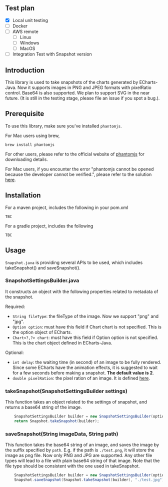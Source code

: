 ## Test plan

- [x] Local unit testing
- [ ] Docker
- [ ] AWS remote
    - [ ] Linux
    - [ ] Windows
    - [ ] MacOS
- [ ] Integration Test with Snapshot version

## Introduction
This library is used to take snapshots of the charts generated by ECharts-Java. Now it supports images in PNG and JPEG formats with pixelRatio control. Base64 is also supported. We plan to support SVG in the near future. (It is still in the testing stage, please file an issue if you spot a bug.). 

## Prerequisite
To use this library, make sure you've installed `phantomjs`.

For Mac users using brew,
```
brew install phantomjs
```

For other users, please refer to the official website of [phantomjs](https://phantomjs.org/download.html) for downloading details.

For Mac users, if you encounter the error "phantomjs cannot be opened because the developer cannot be verified.", please refer to the solution [here](https://github.com/aisingapore/TagUI/issues/601#issuecomment-546326803).

## Installation
For a maven project, includes the following in your pom.xml

```
TBC
```
For a gradle project, includes the following

```
TBC
```
## Usage


`Snapshot.java` is providing several APIs to be used, which includes takeSnapshot() and saveSnapshot().


### SnapshotSettingsBuilder.java

It constructs an object with the following properties related to metadata of the snapshot.

Required: 
- `String fileType`: the fileType of the image. Now we support "png" and "jpg".
- `Option option`: must have this field if Chart<?, ?> chart is not specified. This is the option object of ECharts.
- `Chart<?,?> chart`: must have this field if Option option is not specified. This is the chart object defined in ECharts-Java.

Optional:
- `int delay`: the waiting time (in second) of an image to be fully rendered. Since some ECharts have the animation effects, it is suggested to wait for a few seconds before making a snapshot. <b>The default value is 2</b>.
- `double pixelRation`: the pixel ration of an image. It is defined [here](https://developer.mozilla.org/en-US/docs/Web/API/Window/devicePixelRatio#value). 
### takeSnapshot(SnapshotSettingsBuilder settings)

This function takes an object related to the settings of snapshot, and returns a base64 string of the image.

```java
    SnapshotSettingsBuilder builder = new SnapshotSettingsBuilder(option, "png");
    return Snapshot.takeSnapshot(builder);
```


### saveSnapshot(String imageData, String path)

This function takes the base64 string of an image, and saves the image by the suffix specified by `path`. E.g. if the path is `./test.png`, it will store the image as png file. Now only PNG and JPG are supported. Any other file types will lead to a file with plain base64 string of that image. Note that the file type should be consistent with the one used in takeSnapshot.

```java
    SnapshotSettingsBuilder builder = new SnapshotSettingsBuilder(option, "jpg", 1, 2);
    Snapshot.saveSnapshot(Snapshot.takeSnapshot(builder), "./test.jpg");
```
